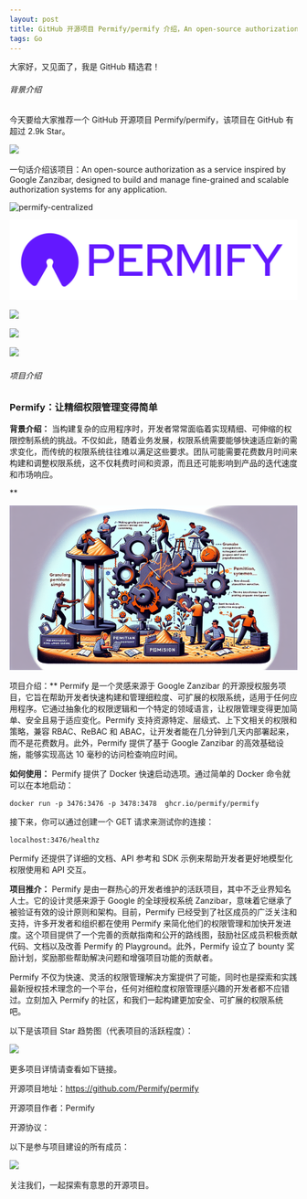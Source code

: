 ```yaml
---
layout: post
title: GitHub 开源项目 Permify/permify 介绍，An open-source authorization as a service inspired by Google Zanzibar, designed to build and manage fine-grained and scalable authorization systems for any application.
tags: Go
---
```


大家好，又见面了，我是 GitHub 精选君！

###### 背景介绍

今天要给大家推荐一个 GitHub 开源项目 Permify/permify，该项目在 GitHub 有超过 2.9k Star。

![](https://stats.deeptrain.net/repo/Permify/permify/?theme=light)

一句话介绍该项目：An open-source authorization as a service inspired by Google Zanzibar, designed to build and manage fine-grained and scalable authorization systems for any application.




![permify-centralized](https://github.com/user-attachments/assets/e1c22244-1fa4-4bc3-8b7a-bdfb97610c5f)

![](https://raw.githubusercontent.com/Permify/permify/master/assets/permify-logo.svg)

![](https://user-images.githubusercontent.com/39353278/187209316-3d01a799-c51b-4eaa-8f52-168047078a14.png)

![](https://user-images.githubusercontent.com/39353278/187209323-23f14261-d406-420d-80eb-1aa707a71043.png)

![](https://user-images.githubusercontent.com/39353278/187209321-03293a24-6f63-4321-b362-b0fc89fdd879.png)


###### 项目介绍

### Permify：让精细权限管理变得简单

**背景介绍：**
当构建复杂的应用程序时，开发者常常面临着实现精细、可伸缩的权限控制系统的挑战。不仅如此，随着业务发展，权限系统需要能够快速适应新的需求变化，而传统的权限系统往往难以满足这些要求。团队可能需要花费数月时间来构建和调整权限系统，这不仅耗费时间和资源，而且还可能影响到产品的迭代速度和市场响应。

**

![](https://raw.githubusercontent.com/ZhuPeng/pic/master/mac/compress_tmp-33835e85a60b121571602bc3d5dcdfc4.png)

项目介绍：**
Permify 是一个灵感来源于 Google Zanzibar 的开源授权服务项目，它旨在帮助开发者快速构建和管理细粒度、可扩展的权限系统，适用于任何应用程序。它通过抽象化的权限逻辑和一个特定的领域语言，让权限管理变得更加简单、安全且易于适应变化。Permify 支持资源特定、层级式、上下文相关的权限和策略，兼容 RBAC、ReBAC 和 ABAC，让开发者能在几分钟到几天内部署起来，而不是花费数月。此外，Permify 提供了基于 Google Zanzibar 的高效基础设施，能够实现高达 10 毫秒的访问检查响应时间。

**如何使用：**
Permify 提供了 Docker 快速启动选项。通过简单的 Docker 命令就可以在本地启动：
```shell
docker run -p 3476:3476 -p 3478:3478  ghcr.io/permify/permify
```
接下来，你可以通过创建一个 GET 请求来测试你的连接：
```shell
localhost:3476/healthz
```
Permify 还提供了详细的文档、API 参考和 SDK 示例来帮助开发者更好地模型化权限使用和 API 交互。

**项目推介：**
Permify 是由一群热心的开发者维护的活跃项目，其中不乏业界知名人士。它的设计灵感来源于 Google 的全球授权系统 Zanzibar，意味着它继承了被验证有效的设计原则和架构。目前，Permify 已经受到了社区成员的广泛关注和支持，许多开发者和组织都在使用 Permify 来简化他们的权限管理和加快开发进度。这个项目提供了一个完善的贡献指南和公开的路线图，鼓励社区成员积极贡献代码、文档以及改善 Permify 的 Playground。此外，Permify 设立了 bounty 奖励计划，奖励那些帮助解决问题和增强项目功能的贡献者。

Permify 不仅为快速、灵活的权限管理解决方案提供了可能，同时也是探索和实践最新授权技术理念的一个平台，任何对细粒度权限管理感兴趣的开发者都不应错过。立刻加入 Permify 的社区，和我们一起构建更加安全、可扩展的权限系统吧。

以下是该项目 Star 趋势图（代表项目的活跃程度）：

![](https://api.star-history.com/svg?repos=Permify/permify&type=Timeline)

更多项目详情请查看如下链接。

开源项目地址：https://github.com/Permify/permify 

开源项目作者：Permify

开源协议：

以下是参与项目建设的所有成员：

![](https://contrib.rocks/image?repo=Permify/permify)

关注我们，一起探索有意思的开源项目。

